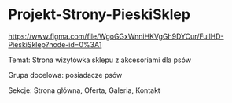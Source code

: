 # Projekt-Strony-PieskiSklep
https://www.figma.com/file/WgoGGxWnniHKVgGh9DYCur/FullHD-PieskiSklep?node-id=0%3A1

Temat: Strona wizytówka sklepu z akcesoriami dla psów 

Grupa docelowa: posiadacze psów 

Sekcje: Strona główna, Oferta, Galeria, Kontakt 
